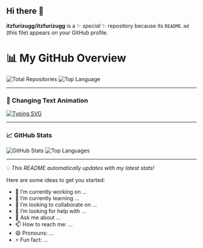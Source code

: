## Hi there 👋

**itzfurizugg/itzfurizugg** is a ✨ _special_ ✨ repository because its `README.md` (this file) appears on your GitHub profile.
# 📊 My GitHub Overview

![Total Repositories](https://img.shields.io/badge/Total%20Repositories-20-blue?style=for-the-badge)
![Top Language](https://img.shields.io/github/languages/top/USERNAME/REPO?style=for-the-badge)

---

### 🚀 Changing Text Animation
[![Typing SVG](https://readme-typing-svg.herokuapp.com?size=24&color=F70000&width=500&lines=Welcome+to+my+GitHub!;Coding+is+Fun!;JavaScript+%7C+PHP+%7C+Python;Always+Learning+New+Things)](https://git.io/typing-svg)

---

### 📈 GitHub Stats
![GitHub Stats](https://github-readme-stats.vercel.app/api?username=USERNAME&show_icons=true&theme=tokyonight)
![Top Languages](https://github-readme-stats.vercel.app/api/top-langs/?username=USERNAME&layout=compact&theme=tokyonight)

---

💡 *This README automatically updates with my latest stats!*


Here are some ideas to get you started:

- 🔭 I’m currently working on ...
- 🌱 I’m currently learning ...
- 👯 I’m looking to collaborate on ...
- 🤔 I’m looking for help with ...
- 💬 Ask me about ...
- 📫 How to reach me: ...
- 😄 Pronouns: ...
- ⚡ Fun fact: ...
